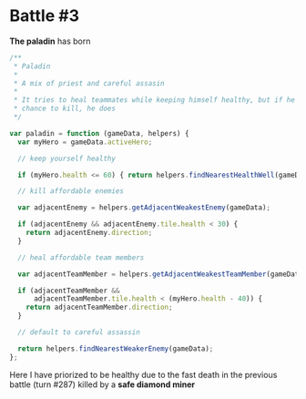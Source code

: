 Battle #3
=========

**The paladin** has born

```js
/**
 * Paladin
 *
 * A mix of priest and careful assasin
 *
 * It tries to heal teammates while keeping himself healthy, but if he has a
 * chance to kill, he does
 */

var paladin = function (gameData, helpers) {
  var myHero = gameData.activeHero;

  // keep yourself healthy

  if (myHero.health <= 60) { return helpers.findNearestHealthWell(gameData); }

  // kill affordable enemies

  var adjacentEnemy = helpers.getAdjacentWeakestEnemy(gameData);

  if (adjacentEnemy && adjacentEnemy.tile.health < 30) {
    return adjacentEnemy.direction;
  }

  // heal affordable team members

  var adjacentTeamMember = helpers.getAdjacentWeakestTeamMember(gameData);

  if (adjacentTeamMember &&
      adjacentTeamMember.tile.health < (myHero.health - 40)) {
    return adjacentTeamMember.direction;
  }

  // default to careful assassin

  return helpers.findNearestWeakerEnemy(gameData);
};
```

Here I have priorized to be healthy due to the fast death in the previous battle (turn #287) killed by a
**safe diamond miner**
